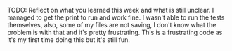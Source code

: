 TODO: Reflect on what you learned this week and what is still unclear.
I managed to get the print to run and work fine. I wasn't able to run the tests themselves, also, some of my files are not saving, I don't know what the problem is with that and it's pretty frustrating. This is a frustrating code as it's my first time doing this but it's still fun.